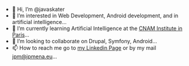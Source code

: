 - 👋 Hi, I’m @javaskater
- 👀 I’m interested in Web Development, Android development, and in artificial intelligence...
- 🌱 I’m currently learning Artificial Intelligence at the [CNAM Institute in Paris](https://formation.cnam.fr/rechercher-par-discipline/certificat-de-specialisation-intelligence-artificielle-1176377.kjsp)...
- 💞️ I’m looking to collaborate on Drupal, Symfony, Android...
- 📫 How to reach me go to [my Linkedin Page](https://www.linkedin.com/in/mena-jean-pierre-5790299/) or by my mail jpm@jpmena.eu...

<!---
javaskater/javaskater is a ✨ special ✨ repository because its `README.md` (this file) appears on your GitHub profile.
You can click the Preview link to take a look at your changes.
--->
